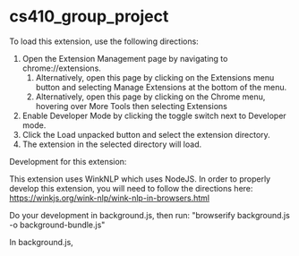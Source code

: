 # cs410_group_project

To load this extension, use the following directions:
1. Open the Extension Management page by navigating to chrome://extensions.
	1. Alternatively, open this page by clicking on the Extensions menu button and selecting Manage Extensions at the bottom of the menu.
	1. Alternatively, open this page by clicking on the Chrome menu, hovering over More Tools then selecting Extensions
1. Enable Developer Mode by clicking the toggle switch next to Developer mode.
1. Click the Load unpacked button and select the extension directory.
1. The extension in the selected directory will load.


Development for this extension:

This extension uses WinkNLP which uses NodeJS. In order to properly develop this extension, you will need to follow the directions here:
https://winkjs.org/wink-nlp/wink-nlp-in-browsers.html

Do your development in background.js, then run:
"browserify background.js -o background-bundle.js"

In background.js, 
